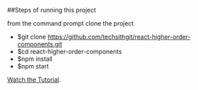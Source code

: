 ##Steps of running this project

from the command prompt clone the project

* $git clone https://github.com/techsithgit/react-higher-order-components.git
* $cd react-higher-order-components
* $npm install
* $npm start

[Watch the Tutorial](https://youtu.be/A9_9gQIkfx4).
